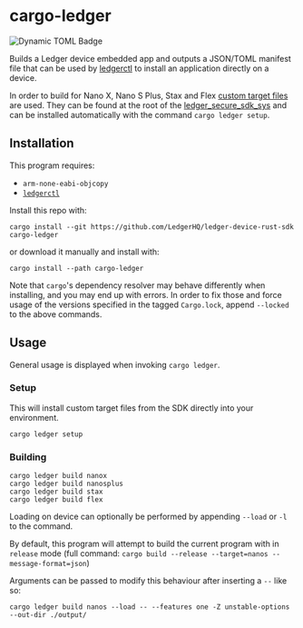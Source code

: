 # cargo-ledger
![Dynamic TOML Badge](https://img.shields.io/badge/dynamic/toml?url=https%3A%2F%2Fraw.githubusercontent.com%2FLedgerHQ%2Fledger-device-rust-sdk%2Frefs%2Fheads%2Fmaster%2Fcargo-ledger%2FCargo.toml&query=%24.package.version&label=version)

Builds a Ledger device embedded app and outputs a JSON/TOML manifest file that can be used by [ledgerctl](https://github.com/LedgerHQ/ledgerctl) to install an application directly on a device.

In order to build for Nano X, Nano S Plus, Stax and Flex [custom target files](https://docs.rust-embedded.org/embedonomicon/custom-target.html) are used. They can be found at the root of the [ledger_secure_sdk_sys](https://github.com/LedgerHQ/ledger_secure_sdk_sys/) and can be installed automatically with the command `cargo ledger setup`.

## Installation

This program requires:

- `arm-none-eabi-objcopy`
- [`ledgerctl`](https://github.com/LedgerHQ/ledgerctl)

Install this repo with:

```
cargo install --git https://github.com/LedgerHQ/ledger-device-rust-sdk cargo-ledger 
```

or download it manually and install with:

```
cargo install --path cargo-ledger
```

Note that `cargo`'s dependency resolver may behave differently when installing, and you may end up with errors.
In order to fix those and force usage of the versions specified in the tagged `Cargo.lock`, append `--locked` to the above commands.

## Usage

General usage is displayed when invoking `cargo ledger`.

### Setup

This will install custom target files from the SDK directly into your environment.

```
cargo ledger setup
```

### Building

```
cargo ledger build nanox
cargo ledger build nanosplus
cargo ledger build stax
cargo ledger build flex
```

Loading on device can optionally be performed by appending `--load` or `-l` to the command.

By default, this program will attempt to build the current program with in `release` mode (full command: `cargo build --release --target=nanos --message-format=json`)

Arguments can be passed to modify this behaviour after inserting a `--` like so:

```
cargo ledger build nanos --load -- --features one -Z unstable-options --out-dir ./output/
```